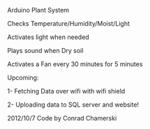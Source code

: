 Arduino Plant System

Checks Temperature/Humidity/Moist/Light

Activates light when needed

Plays sound when Dry soil

Activates a Fan every 30 minutes for 5 minutes


Upcoming:

1- Fetching Data over wifi with wifi shield

2- Uploading data to SQL server and website!


2012/10/7
 Code by Conrad Chamerski